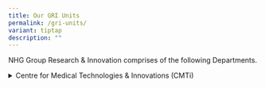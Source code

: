 ```yaml
---
title: Our GRI Units
permalink: /gri-units/
variant: tiptap
description: ""
---
```

<p>NHG Group Research &amp; Innovation comprises of the following Departments.</p>
<p></p>
<div data-type="detailGroup" class="isomer-accordion-group isomer-accordion isomer-accordion-white">
<details class="isomer-details">
<summary>Centre for Medical Technologies &amp; Innovations (CMTi)</summary>
<div data-type="detailsContent" class="isomer-details-content">
<p>The Centre for Medical Technologies &amp; Innovations (CMTi) is dedicated
to fostering a culture of innovation in healthcare.</p>
<p>CMTi provides comprehensive support to clinicians and healthcare professionals
in developing cutting-edge medical technologies and innovative solutions.
CMTi focuses on addressing unmet clinical needs and enhancing patient care
through a structured framework that includes funding, talent development,
and partnerships with academic and industry leaders.</p>
<p>CMTi's initiatives include the Clinician Innovator Preparatory Programme
(CiPP), which equips participants with essential skills in HealthTech innovation.
This program is open to clinicians and healthcare professionals within
NHG, offering training and mentorship to develop projects that improve
healthcare delivery. By fostering collaboration and providing resources,
CMTi aims to be a leader in healthcare innovation, driving advancements
that benefit both patients and the broader medical community.</p>
</div>
</details>
</div>
<p></p>